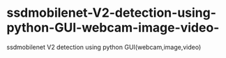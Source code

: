 # ssdmobilenet-V2-detection-using-python-GUI-webcam-image-video-
ssdmobilenet V2  detection using python GUI(webcam,image,video)
